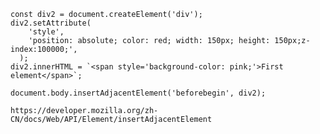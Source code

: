 
    const div2 = document.createElement('div');
    div2.setAttribute(
        'style',
        'position: absolute; color: red; width: 150px; height: 150px;z-index:100000;',
      );
    div2.innerHTML = `<span style='background-color: pink;'>First element</span>`;

    document.body.insertAdjacentElement('beforebegin', div2);

    https://developer.mozilla.org/zh-CN/docs/Web/API/Element/insertAdjacentElement

    
